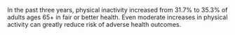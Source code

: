 In the past three years, physical inactivity increased from 31.7% to 35.3% of adults ages 65+ in fair or better health. Even moderate increases in physical activity can greatly reduce risk of adverse health outcomes.